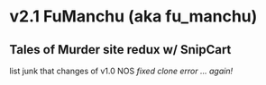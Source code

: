 # v2.1 FuManchu (aka fu_manchu)
## Tales of Murder site redux w/ SnipCart

list junk that changes of v1.0 NOS
*fixed clone error ... again!*
